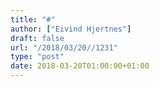 ```yaml
---
title: "#"
author: ["Eivind Hjertnes"]
draft: false
url: "/2018/03/20//1231"
type: "post"
date: 2018-03-20T01:00:00+01:00
---
```


